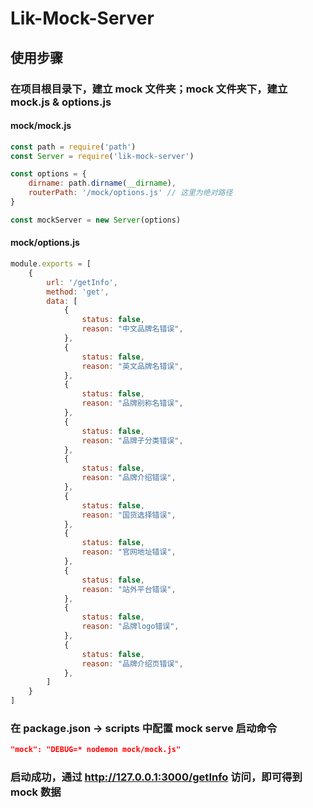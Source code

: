 # Lik-Mock-Server

## 使用步骤
### 在项目根目录下，建立 mock 文件夹；mock 文件夹下，建立 mock.js & options.js
#### mock/mock.js
```js
const path = require('path')
const Server = require('lik-mock-server')

const options = {
    dirname: path.dirname(__dirname),
    routerPath: '/mock/options.js' // 这里为绝对路径
}

const mockServer = new Server(options)
```
#### mock/options.js
```js
module.exports = [
    {
        url: '/getInfo',
        method: 'get',
        data: [
            {
                status: false,
                reason: "中文品牌名错误",
            },
            {
                status: false,
                reason: "英文品牌名错误",
            },
            {
                status: false,
                reason: "品牌别称名错误",
            },
            {
                status: false,
                reason: "品牌子分类错误",
            },
            {
                status: false,
                reason: "品牌介绍错误",
            },
            {
                status: false,
                reason: "国货选择错误",
            },
            {
                status: false,
                reason: "官网地址错误",
            },
            {
                status: false,
                reason: "站外平台错误",
            },
            {
                status: false,
                reason: "品牌logo错误",
            },
            {
                status: false,
                reason: "品牌介绍页错误",
            },
        ]
    }
]
```
### 在 package.json -> scripts 中配置 mock serve 启动命令
```json
"mock": "DEBUG=* nodemon mock/mock.js"
```
### 启动成功，通过 http://127.0.0.1:3000/getInfo 访问，即可得到 mock 数据
